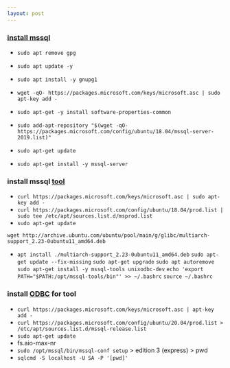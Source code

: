 ```yaml
---
layout: post
---
```

### [install mssql](https://docs.microsoft.com/en-us/sql/linux/quickstart-install-connect-ubuntu?view=sql-server-ver15)
- `sudo apt remove gpg`
- `sudo apt update -y`
- `sudo apt install -y gnupg1`
- `wget -qO- https://packages.microsoft.com/keys/microsoft.asc | sudo apt-key add -`

- `sudo apt-get -y install software-properties-common`
- `sudo add-apt-repository "$(wget -qO- https://packages.microsoft.com/config/ubuntu/18.04/mssql-server-2019.list)"`

- `sudo apt-get update`
- `sudo apt-get install -y mssql-server`


### install mssql [tool](https://docs.microsoft.com/en-us/sql/linux/quickstart-install-connect-ubuntu?view=sql-server-ver15)
- `curl https://packages.microsoft.com/keys/microsoft.asc | sudo apt-key add -`
- `curl https://packages.microsoft.com/config/ubuntu/18.04/prod.list | sudo tee /etc/apt/sources.list.d/msprod.list`
- `sudo apt-get update`


`wget http://archive.ubuntu.com/ubuntu/pool/main/g/glibc/multiarch-support_2.23-0ubuntu11_amd64.deb`
- `apt install ./multiarch-support_2.23-0ubuntu11_amd64.deb`
`sudo apt-get update --fix-missing`
`sudo apt-get upgrade`
`sudo apt autoremove`
`sudo apt-get install -y mssql-tools unixodbc-dev`
`echo 'export PATH="$PATH:/opt/mssql-tools/bin"' >> ~/.bashrc`
`source ~/.bashrc`


### install [ODBC](https://docs.microsoft.com/en-us/sql/connect/odbc/linux-mac/installing-the-microsoft-odbc-driver-for-sql-server?view=sql-server-ver15) for tool
- `curl https://packages.microsoft.com/keys/microsoft.asc | apt-key add -`
- `curl https://packages.microsoft.com/config/ubuntu/20.04/prod.list > /etc/apt/sources.list.d/mssql-release.list`
- `sudo apt-get update`
- fs.aio-max-nr
- `sudo /opt/mssql/bin/mssql-conf setup` > edition 3 (express) > pwd
- `sqlcmd -S localhost -U SA -P '[pwd]'`